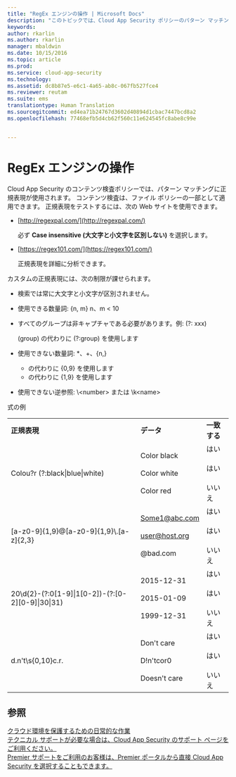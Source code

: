 ```yaml
---
title: "RegEx エンジンの操作 | Microsoft Docs"
description: "このトピックでは、Cloud App Security ポリシーのパターン マッチングに正規表現を使用する方法について説明します。"
keywords: 
author: rkarlin
ms.author: rkarlin
manager: mbaldwin
ms.date: 10/15/2016
ms.topic: article
ms.prod: 
ms.service: cloud-app-security
ms.technology: 
ms.assetid: dc8b87e5-e6c1-4a65-ab8c-067fb527fce4
ms.reviewer: reutam
ms.suite: ems
translationtype: Human Translation
ms.sourcegitcommit: ed4ea71b24767d3602d40894d1cbac7447bcd8a2
ms.openlocfilehash: 77468efb5d4cb62f560c11e624545fc8abe8c99e


---
```


# <a name="working-with-the-regex-engine"></a>RegEx エンジンの操作
 
Cloud App Security のコンテンツ検査ポリシーでは、パターン マッチングに正規表現が使用されます。 コンテンツ検査は、ファイル ポリシーの一部として適用できます。 正規表現をテストするには、次の Web サイトを使用できます。  
  
-   [http://regexpal.com/](http://regexpal.com/)  
  
     必ず **Case insensitive (大文字と小文字を区別しない)** を選択します。  
  
-   [https://regex101.com/](https://regex101.com/)  
  
     正規表現を詳細に分析できます。  
  
カスタムの正規表現には、次の制限が課せられます。  
  
-   検索では常に大文字と小文字が区別されません。  
   
-   使用できる数量詞: {n, m} n、m < 10  
  
-   すべてのグループは非キャプチャである必要があります。例: (?: xxx)  
  
     (group) の代わりに (?:group) を使用します  
  
-   使用できない数量詞: *、+、{n,}  
  
     * の代わりに {0,9} を使用します  
  
     + の代わりに {1,9} を使用します  
  
-   使用できない逆参照: \\<number\> または \k\<name>  
  
式の例  
  
||||  
|-|-|-|  
|**正規表現**|**データ**|**一致する**|  
|Colou?r (?:black&#124;blue&#124;white)|Color black<br /><br /> Color white<br /><br /> Color red|はい<br /><br /> はい<br /><br /> いいえ|  
|[a-z0-9]{1,9}@[a-z0-9]{1,9}\\.[a-z]{2,3}|Some1@abc.com<br /><br /> user@host.org<br /><br /> @bad.com|はい<br /><br /> はい<br /><br /> いいえ|  
|20\d{2}-(?:0[1-9]&#124;1[0-2])-(?:[0-2][0-9]&#124;30&#124;31)|2015-12-31<br /><br /> 2015-01-09<br /><br /> 1999-12-31|はい<br /><br /> はい<br /><br /> いいえ|  
|d.n't\s{0,10}c.r.|Don't     care<br /><br /> D!n'tcor0<br /><br /> Doesn't care|はい<br /><br /> はい<br /><br /> いいえ|  
 

## <a name="see-also"></a>参照  
[クラウド環境を保護するための日常的な作業](daily-activities-to-protect-your-cloud-environment.md)   
[テクニカル サポートが必要な場合は、Cloud App Security のサポート ページをご利用ください。](http://support.microsoft.com/oas/default.aspx?prid=16031)   
[Premier サポートをご利用のお客様は、Premier ポータルから直接 Cloud App Security を選択することもできます。](https://premier.microsoft.com/)  
  
  


<!--HONumber=Nov16_HO5-->


